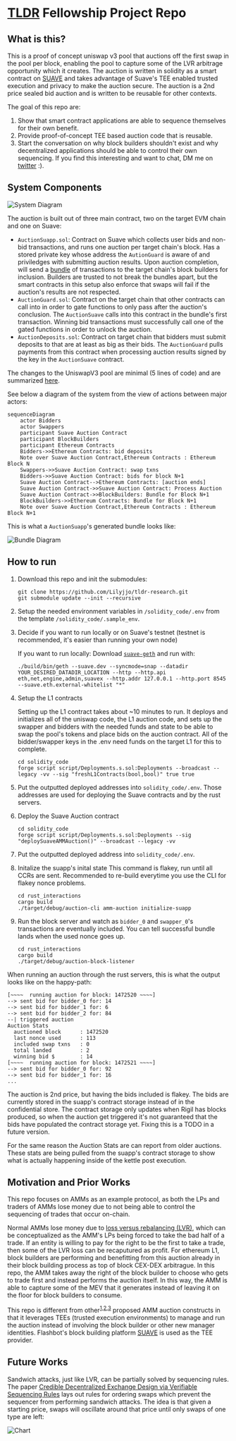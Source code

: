 # [TLDR](https://www.tldresear.ch/) Fellowship Project Repo

## What is this?

This is a proof of concept uniswap v3 pool that auctions off the first swap in the pool per block, enabling the pool to capture some of the LVR arbitrage opportunity which it creates. The auction is written in solidity as a smart contract on [SUAVE](https://suave-alpha.flashbots.net/what-is-suave) and takes advantage of Suave's TEE enabled trusted execution and privacy to make the auction secure. The auction is a 2nd price sealed bid auction and is written to be reusable for other contexts.

The goal of this repo are:

1. Show that smart contract applications are able to sequence themselves for their own benefit.
2. Provide proof-of-concept TEE based auction code that is reusable.
3. Start the conversation on why block builders shouldn't exist and why decentralized applications should be able to control their own sequencing. If you find this interesting and want to chat, DM me on [twitter](https://twitter.com/lobstermindset) :).

## System Components

![System Diagram](./solidity_code/assets/system_diagram.png?raw=true "System Diagram")

The auction is built out of three main contract, two on the target EVM chain and one on Suave:
- `AuctionSuapp.sol`: Contract on Suave which collects user bids and non-bid transactions, and runs one auction per target chain's block. Has a stored private key whose address the `AutionGuard` is aware of and priviledges with submitting auction results. Upon auction completion, will send a [bundle](https://docs.flashbots.net/flashbots-auction/advanced/rpc-endpoint#eth_sendbundle) of transactions to the target chain's block builders for inclusion. Builders are trusted to not break the bundles apart, but the smart contracts in this setup also enforce that swaps will fail if the auction's results are not respected. 
- `AuctionGuard.sol`: Contract on the target chain that other contracts can call into in order to gate functions to only pass after the auction's conclusion. The `AuctionSuave` calls into this contract in the bundle's first transaction. Winning bid transactions must successfully call one of the gated functions in order to unlock the auction.
- `AuctionDeposits.sol`: Contract on target chain that bidders must submit deposits to that are at least as big as their bids. The `AuctionGuard` pulls payments from this contract when processing auction results signed by the key in the `AuctionSuave` contract.

The changes to the UniswapV3 pool are minimal (5 lines of code) and are summarized [here](https://github.com/Lilyjjo/tldr-research/tree/main/solidity_code#uniswap-modifications).


  
See below a diagram of the system from the view of actions between major actors:
```mermaid
sequenceDiagram
    actor Bidders
    actor Swappers
    participant Suave Auction Contract
    participant BlockBuilders
    participant Ethereum Contracts
    Bidders->>Ethereum Contracts: bid deposits
    Note over Suave Auction Contract,Ethereum Contracts : Ethereum Block N
    Swappers->>Suave Auction Contract: swap txns
    Bidders->>Suave Auction Contract: bids for block N+1
    Suave Auction Contract-->Ethereum Contracts: [auction ends]
    Suave Auction Contract->>Suave Auction Contract: Process Auction
    Suave Auction Contract->>BlockBuilders: Bundle for Block N+1
    BlockBuilders->>Ethereum Contracts: Bundle for Block N+1 
    Note over Suave Auction Contract,Ethereum Contracts : Ethereum Block N+1
```

This is what a `AuctionSuapp`'s generated bundle looks like:

![Bundle Diagram](./solidity_code/assets/bundle.png?raw=true "Bundle Diagram")


## How to run
1. Download this repo and init the submodules:
   ```
   git clone https://github.com/Lilyjjo/tldr-research.git
   git submodule update --init --recursive
   ```

2. Setup the needed environment variables in `/solidity_code/.env` from the template `/solidity_code/.sample_env`. 

3. Decide if you want to run locally or on Suave's testnet (testnet is recommended, it's easier than running your own node)
   
   If you want to run locally:
   Download [`suave-geth`](https://github.com/flashbots/suave-geth) and run with: 
   ```
   ./build/bin/geth --suave.dev --syncmode=snap --datadir YOUR_DESIRED_DATADIR_LOCATION --http --http.api eth,net,engine,admin,suavex --http.addr 127.0.0.1 --http.port 8545 --suave.eth.external-whitelist "*"
   ```

4. Setup the L1 contracts
   
   Setting up the L1 contract takes about ~10 minutes to run. It deploys and initializes all of the uniswap code, the L1 auction code, and sets up the swapper and bidders with the needed funds and state to be able to swap the pool's tokens and place bids on the auction contract. All of the bidder/swapper keys in the .env need funds on the target L1 for this to complete. 
   ```
   cd solidity_code
   forge script script/Deployments.s.sol:Deployments --broadcast --legacy -vv --sig "freshL1Contracts(bool,bool)" true true
   ```
5. Put the outputted deployed addresses into `solidity_code/.env`. Those addresses are used for deploying the Suave contracts and by the rust servers.
6. Deploy the Suave Auction contract
   ```
   cd solidity_code
   forge script script/Deployments.s.sol:Deployments --sig "deploySuaveAMMAuction()" --broadcast --legacy -vv
   ```
7. Put the outputted deployed address into `solidity_code/.env`.
8. Initalize the suapp's inital state
   This command is flakey, run until all CCRs are sent. Recommended to re-build everytime you use the CLI for flakey nonce problems.
   ```
   cd rust_interactions
   cargo build
   ./target/debug/auction-cli amm-auction initialize-suapp
   ```
9. Run the block server and watch as `bidder_0` and `swapper_0`'s transactions are eventually included. You can tell successful bundle lands when the used nonce goes up.
   ```
   cd rust_interactions
   cargo build
   ./target/debug/auction-block-listener
   ```

When running an auction through the rust servers, this is what the output looks like on the happy-path:
```
[~~~~  running auction for block: 1472520 ~~~~]
--> sent bid for bidder_0 for: 14
--> sent bid for bidder_1 for: 6
--> sent bid for bidder_2 for: 84
--| triggered auction
Auction Stats
  auctioned block      : 1472520
  last nonce used      : 113
  included swap txns   : 0
  total landed         : 2
  winning bid $        : 14
[~~~~  running auction for block: 1472521 ~~~~]
--> sent bid for bidder_0 for: 92
--> sent bid for bidder_1 for: 16
...
```
The auction is 2nd price, but having the bids included is flakey. The bids are currently stored in the suapp's contract storage instead of in the confidential store. The contract storage only updates when Rigil has blocks produced, so when the auction get triggered it's not guaranteed that the bids have populated the contract storage yet. Fixing this is a TODO in a future version. 

For the same reason the Auction Stats are can report from older auctions. These stats are being pulled from the suapp's contract storage to show what is actually happening inside of the kettle post execution. 

## Motivation and Prior Works
This repo focuses on AMMs as an example protocol, as both the LPs and traders of AMMs lose money due to not being able to control the sequencing of trades that occur on-chain.

Normal AMMs lose money due to [loss versus rebalancing (LVR)](https://a16zcrypto.com/posts/article/lvr-quantifying-the-cost-of-providing-liquidity-to-automated-market-makers/), which can be conceptualized as the AMM's LPs being forced to take the bad half of a trade. If an entity is willing to pay for the right to be the first to take a trade, then some of the LVR loss can be recaputured as profit. For ethereum L1, block builders are performing and benefitting from this auction already in their block building process as top of block CEX-DEX arbitrague. In this repo, the AMM takes away the right of the block builder to choose who gets to trade first and instead performs the auction itself. In this way, the AMM is able to capture some of the MEV that it generates instead of leaving it on the floor for block builders to consume. 

This repo is different from other<sup>[1](https://arxiv.org/html/2403.03367v1),[2](https://ethresear.ch/t/mev-capturing-amm-mcamm/13336),[3](https://arxiv.org/abs/2210.10601)</sup> proposed AMM auction constructs in that it leverages TEEs (trusted execution environments) to manage and run the auction instead of involving the block builder or other new manager identities. Flashbot's block building platform [SUAVE](https://suave-alpha.flashbots.net/what-is-suave) is used as the TEE provider. 

## Future Works

Sandwich attacks, just like LVR, can be partially solved by sequencing rules. The paper [Credible Decentralized Exchange Design via Verifiable Sequencing Rules](https://arxiv.org/abs/2209.15569) lays out rules for ordering swaps which prevent the sequencer from performing sandwich attacks. The idea is that given a starting price, swaps will oscillate around that price until only swaps of one type are left:

![Chart](./solidity_code/assets/v_chart.png?raw=true "Chart")


